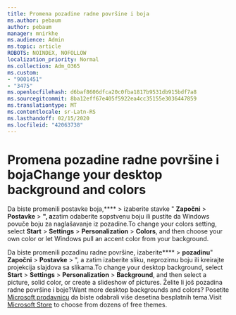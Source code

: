 ```yaml
---
title: Promena pozadine radne površine i boja
ms.author: pebaum
author: pebaum
manager: mnirkhe
ms.audience: Admin
ms.topic: article
ROBOTS: NOINDEX, NOFOLLOW
localization_priority: Normal
ms.collection: Adm_O365
ms.custom:
- "9001451"
- "3475"
ms.openlocfilehash: d6baf8606dfca20c0fba1817b9531db915bdf7a8
ms.sourcegitcommit: 8ba12eff67e405f5922ea4cc35155e3036447859
ms.translationtype: MT
ms.contentlocale: sr-Latn-RS
ms.lasthandoff: 02/15/2020
ms.locfileid: "42063738"
---
```

# <a name="change-your-desktop-background-and-colors"></a><span data-ttu-id="84661-102">Promena pozadine radne površine i boja</span><span class="sxs-lookup"><span data-stu-id="84661-102">Change your desktop background and colors</span></span>

<span data-ttu-id="84661-103">Da biste promenili postavke boja,\*\*\*\* > izaberite stavke " **Započni** > **Postavke** > **", a**zatim odaberite sopstvenu boju ili pustite da Windows povuče boju za naglašavanje iz pozadine.</span><span class="sxs-lookup"><span data-stu-id="84661-103">To change your colors setting, select **Start** > **Settings** > **Personalization** > **Colors**, and then choose your own color or let Windows pull an accent color from your background.</span></span>

<span data-ttu-id="84661-104">Da biste promenili pozadinu radne površine, izaberite\*\*\*\* > **pozadinu**" **Započni** > **Postavke** > ", a zatim izaberite sliku, neprozirnu boju ili kreirajte projekcija slajdova sa slikama.</span><span class="sxs-lookup"><span data-stu-id="84661-104">To change your desktop background, select **Start** > **Settings** > **Personalization** > **Background**, and then select a picture, solid color, or create a slideshow of pictures.</span></span> <span data-ttu-id="84661-105">Želite li još pozadina radne površine i boje?</span><span class="sxs-lookup"><span data-stu-id="84661-105">Want more desktop backgrounds and colors?</span></span> <span data-ttu-id="84661-106">Posetite [Microsoft prodavnicu](https://www.microsoft.com/en-us/store/collections/windowsthemes) da biste odabrali više desetina besplatnih tema.</span><span class="sxs-lookup"><span data-stu-id="84661-106">Visit [Microsoft Store](https://www.microsoft.com/en-us/store/collections/windowsthemes) to choose from dozens of free themes.</span></span>
